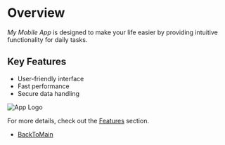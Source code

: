 # Overview

*My Mobile App* is designed to make your life easier by providing intuitive functionality for daily tasks.

## Key Features
- User-friendly interface
- Fast performance
- Secure data handling

![App Logo](https://imgur.com/gallery/childhood-x2sIip7#/t/movies_and_tv)

For more details, check out the [Features](introduction/features.md) section.

- [BackToMain](README.md)